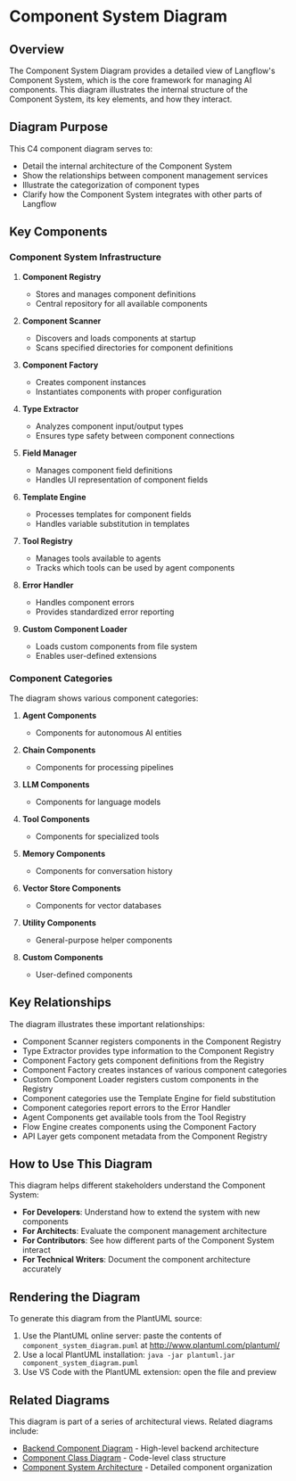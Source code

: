 # Component System Diagram

## Overview

The Component System Diagram provides a detailed view of Langflow's Component System, which is the core framework for managing AI components. This diagram illustrates the internal structure of the Component System, its key elements, and how they interact.

## Diagram Purpose

This C4 component diagram serves to:
- Detail the internal architecture of the Component System
- Show the relationships between component management services
- Illustrate the categorization of component types
- Clarify how the Component System integrates with other parts of Langflow

## Key Components

### Component System Infrastructure

1. **Component Registry**
   - Stores and manages component definitions
   - Central repository for all available components

2. **Component Scanner**
   - Discovers and loads components at startup
   - Scans specified directories for component definitions

3. **Component Factory**
   - Creates component instances
   - Instantiates components with proper configuration

4. **Type Extractor**
   - Analyzes component input/output types
   - Ensures type safety between component connections

5. **Field Manager**
   - Manages component field definitions
   - Handles UI representation of component fields

6. **Template Engine**
   - Processes templates for component fields
   - Handles variable substitution in templates

7. **Tool Registry**
   - Manages tools available to agents
   - Tracks which tools can be used by agent components

8. **Error Handler**
   - Handles component errors
   - Provides standardized error reporting

9. **Custom Component Loader**
   - Loads custom components from file system
   - Enables user-defined extensions

### Component Categories

The diagram shows various component categories:

1. **Agent Components**
   - Components for autonomous AI entities

2. **Chain Components**
   - Components for processing pipelines

3. **LLM Components**
   - Components for language models

4. **Tool Components**
   - Components for specialized tools

5. **Memory Components**
   - Components for conversation history

6. **Vector Store Components**
   - Components for vector databases

7. **Utility Components**
   - General-purpose helper components

8. **Custom Components**
   - User-defined components

## Key Relationships

The diagram illustrates these important relationships:

- Component Scanner registers components in the Component Registry
- Type Extractor provides type information to the Component Registry
- Component Factory gets component definitions from the Registry
- Component Factory creates instances of various component categories
- Custom Component Loader registers custom components in the Registry
- Component categories use the Template Engine for field substitution
- Component categories report errors to the Error Handler
- Agent Components get available tools from the Tool Registry
- Flow Engine creates components using the Component Factory
- API Layer gets component metadata from the Component Registry

## How to Use This Diagram

This diagram helps different stakeholders understand the Component System:

- **For Developers**: Understand how to extend the system with new components
- **For Architects**: Evaluate the component management architecture
- **For Contributors**: See how different parts of the Component System interact
- **For Technical Writers**: Document the component architecture accurately

## Rendering the Diagram

To generate this diagram from the PlantUML source:

1. Use the PlantUML online server: paste the contents of `component_system_diagram.puml` at http://www.plantuml.com/plantuml/
2. Use a local PlantUML installation: `java -jar plantuml.jar component_system_diagram.puml`
3. Use VS Code with the PlantUML extension: open the file and preview

## Related Diagrams

This diagram is part of a series of architectural views. Related diagrams include:

- [Backend Component Diagram](backend_component_diagram.md) - High-level backend architecture
- [Component Class Diagram](component_class_diagram.md) - Code-level class structure
- [Component System Architecture](component_system_architecture.md) - Detailed component organization